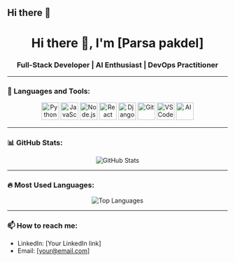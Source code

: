 ## Hi there 👋

<h1 align="center">Hi there 👋, I'm [Parsa pakdel]</h1>
<h3 align="center">Full-Stack Developer | AI Enthusiast | DevOps Practitioner</h3>

---

### 🚀 Languages and Tools:

<p align="center">
  <img src="https://cdn.jsdelivr.net/gh/devicons/devicon/icons/python/python-original.svg" alt="Python" width="40"/>
  <img src="https://cdn.jsdelivr.net/gh/devicons/devicon/icons/javascript/javascript-original.svg" alt="JavaScript" width="40"/>
  <img src="https://cdn.jsdelivr.net/gh/devicons/devicon/icons/nodejs/nodejs-original.svg" alt="Node.js" width="40"/>
  <img src="https://cdn.jsdelivr.net/gh/devicons/devicon/icons/react/react-original.svg" alt="React" width="40"/>
  <img src="https://cdn.jsdelivr.net/gh/devicons/devicon/icons/django/django-plain.svg" alt="Django" width="40"/>
  <img src="https://cdn.jsdelivr.net/gh/devicons/devicon/icons/git/git-original.svg" alt="Git" width="40"/>
  <img src="https://cdn.jsdelivr.net/gh/devicons/devicon/icons/vscode/vscode-original.svg" alt="VS Code" width="40"/>
  <img src="https://upload.wikimedia.org/wikipedia/commons/6/6b/Artificial_Intelligence_logo.png" alt="AI" width="40"/>
</p>

---

### 📊 GitHub Stats:

<p align="center">
  <img src="https://github-readme-stats.vercel.app/api?username=USERNAME&show_icons=true&theme=tokyonight" alt="GitHub Stats"/>
</p>

---

### 🔥 Most Used Languages:

<p align="center">
  <img src="https://github-readme-stats.vercel.app/api/top-langs/?username=USERNAME&layout=compact&theme=tokyonight" alt="Top Languages"/>
</p>

---

### 📫 How to reach me:
- LinkedIn: [Your LinkedIn link]
- Email: [your@email.com]
